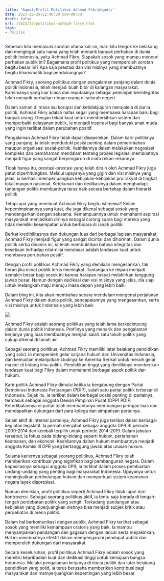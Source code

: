 ```yaml
---
title: '&quot;Profil Politikus Achmad Fikry&quot;'
date: 2023-12-29T22:06:00.000-08:00
draft: false
url: /2023/12/politikus-achmad-fikry.html
tags: 
- Politik
---
```


  

Sebelum kita memasuki sorotan utama kali ini, mari kita tengok ke belakang dan mengingat satu nama yang telah menarik banyak perhatian di dunia politik Indonesia, yaitu Achmad Fikry. Siapakah sosok yang mampu mencuri perhatian publik ini? Bagaimana profil politikus yang memperoleh sorotan begitu besar ini? Apa saja prestasi dan visi misinya yang membuatnya begitu kharismatik bagi pendukungnya?

  

Achmad Fikry, seorang politikus dengan pengalaman panjang dalam dunia politik Indonesia, telah menjadi buah bibir di kalangan masyarakat. Karismanya yang luar biasa dan reputasinya sebagai pemimpin berintegritas telah menarik perhatian ribuan orang di seluruh negeri.

  

Dalam zaman di mana isu korupsi dan ketidakjujuran merajalela di dunia politik, Achmad Fikry adalah nafas segar yang membawa harapan baru bagi banyak orang. Dengan tekad kuat untuk membersihkan sistem dan memperbaiki pelayanan publik, ia menjadi inspirasi bagi banyak anak muda yang ingin terlibat dalam perubahan positif.

  

Pengalaman Achmad Fikry tidak dapat disepelekan. Dalam karir politiknya yang panjang, ia telah menduduki posisi penting dalam pemerintahan maupun organisasi sosial-politik. Keahliannya dalam melakukan negosiasi kompleks dan pemahaman mendalam tentang proses legislasi membuatnya menjadi figur yang sangat berpengaruh di mata rekan-rekannya.

  

Tidak hanya itu, prestasi-prestasi yang telah diraih oleh Achmad Fikry juga patut diperhitungkan. Melalui upayanya yang gigih dan visi misinya yang jelas, ia berhasil memperjuangkan kebijakan-kebijakan pro rakyat di tingkat lokal maupun nasional. Ketekunan dan dedikasinya dalam menghadapi tantangan politik membuatnya terus naik secara bertahap dalam hierarki politik.

  

Tetapi apa yang membuat Achmad Fikry begitu istimewa? Selain kepemimpinannya yang kuat, dia juga dikenal sebagai sosok yang mendengarkan dengan seksama. Kemampuannya untuk memahami aspirasi masyarakat menjadikan dirinya sebagai corong suara bagi mereka yang tidak memiliki kesempatan untuk berbicara di ranah politik.

  

Berkat kredibilitasnya dan dukungan luas dari berbagai lapisan masyarakat, Achmad Fikry menjadi figur yang sangat dicintai dan dihormati. Dalam dunia politik serba dinamis ini, ia telah membuktikan bahwa integritas dan kesetiaan terhadap nilai-nilai mendasar adalah landasan kuat untuk membawa perubahan positif.

  

Dengan profil politikus Achmad Fikry yang demikian mengesankan, tak heran jika minat publik terus meningkat. Tantangan ke depan menjadi semakin besar bagi sosok ini karena harapan rakyat melahirkan tanggung jawab besar. Namun dengan dedikasi dan visi misinya yang jelas, dia siap untuk melangkah maju menuju masa depan yang lebih baik.

  

Dalam blog ini, kita akan membahas secara mendalam mengenai perjalanan Achmad Fikry dalam dunia politik, pencapaiannya yang mengesankan, serta visi misinya untuk Indonesia yang lebih baik

  

![](https://www.teras7.com/wp-content/uploads/2020/06/IMG_20200612_153625.jpg)

  

Achmad Fikry adalah seorang politikus yang telah lama berkecimpung dalam dunia politik Indonesia. Profilnya yang menarik dan pengalaman kerjanya yang luas membuatnya menjadi salah satu tokoh politik yang cukup dikenal di tanah air.

  

Sebagai seorang politikus, Achmad Fikry memiliki latar belakang pendidikan yang solid. Ia memperoleh gelar sarjana hukum dari Universitas Indonesia, dan kemudian melanjutkan studinya ke Amerika Serikat untuk meraih gelar master di bidang ilmu politik. Pendidikan tinggi yang dimilikinya memberikan landasan kuat bagi Fikry dalam memahami berbagai aspek politik dan hukum.

  

Karir politik Achmad Fikry dimulai ketika ia bergabung dengan Partai Demokrasi Indonesia Perjuangan (PDIP), salah satu partai politik terbesar di Indonesia. Sejak itu, ia terlibat dalam berbagai posisi penting di partainya, termasuk sebagai anggota Dewan Pimpinan Pusat (DPP) PDIP. Keterlibatannya di partai telah membantunya membangun jaringan luas dan mendapatkan dukungan dari para kolega dan simpatisan partainya.

  

Selain aktif di internal partainya, Achmad Fikry juga terlibat dalam berbagai kegiatan legislatif. Ia pernah menjabat sebagai anggota DPR RI periode 2009-2014 dan kembali terpilih untuk periode 2014-2019. Dalam jabatan tersebut, ia fokus pada bidang-bidang seperti hukum, pertahanan keamanan, dan ekonomi. Keahliannya dalam hukum membuatnya menjadi anggota Komisi III DPR yang bertanggung jawab atas urusan hukum.

  

Selama kariernya sebagai seorang politikus, Achmad Fikry telah memberikan kontribusi yang signifikan bagi pembangunan negara. Dalam kapasitasnya sebagai anggota DPR, ia terlibat dalam proses pembuatan undang-undang yang penting bagi masyarakat Indonesia. Upayanya untuk meningkatkan perlindungan hukum dan memperkuat sistem keamanan negara layak diapresiasi.

  

Namun demikian, profil politikus seperti Achmad Fikry tidak luput dari kontroversi. Sebagai seorang politikus aktif, ia tentu saja berada di tengah-tengah perdebatan politik yang sengit. Terkadang pandangan atau kebijakan yang diperjuangkan olehnya bisa menjadi subjek kritik atau perdebatan di arena politik.

  

Dalam hal berkomunikasi dengan publik, Achmad Fikry terlihat sebagai sosok yang memiliki kemampuan oratoris yang baik. Ia mampu menyampaikan pandangan dan gagasan dengan lancar serta meyakinkan. Hal ini membuatnya efektif dalam mempengaruhi pendapat publik dan memperoleh dukungan dari masyarakat.

  

Secara keseluruhan, profil politikus Achmad Fikry adalah sosok yang memiliki kepribadian kuat dan dedikasi tinggi untuk kemajuan bangsa Indonesia. Melalui pengalaman kerjanya di dunia politik dan latar belakang pendidikan yang solid, ia terus berusaha memberikan kontribusi bagi masyarakat dan memperjuangkan kepentingan yang lebih besar.